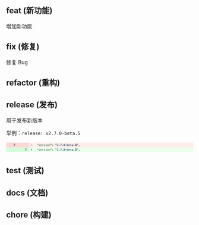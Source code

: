 ## feat (新功能)

增加新功能

## fix (修复)

修复 Bug

## refactor (重构)

## release (发布)

用于发布新版本

举例：`release: v2.7.0-beta.5`

![](https://github.com/exposir/beds/blob/main/blog/WX20211216-120105@2x.png?raw=true)

## test (测试)

## docs (文档)

## chore (构建)

